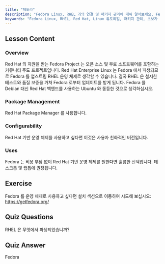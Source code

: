 ```yaml
---
title: "페도라"
description: "Fedora Linux, RHEL 과의 연결 및 패키지 관리에 대해 알아보세요. Fedora 가 초보자와 데스크톱 사용자에게 훌륭한 무료 Red Hat 기반 OS 인 이유를 알아보세요."
keywords: "Fedora Linux, RHEL, Red Hat, Linux 튜토리얼, 패키지 관리, 초보자 Linux, Linux 가이드, 무료 OS"
---
```


## Lesson Content

### Overview

Red Hat 의 지원을 받는 Fedora Project 는 오픈 소스 및 무료 소프트웨어를 포함하는 커뮤니티 주도 프로젝트입니다. Red Hat Enterprise Linux 는 Fedora 에서 파생되므로 Fedora 를 업스트림 RHEL 운영 체제로 생각할 수 있습니다. 결국 RHEL 은 철저한 테스트와 품질 보증을 거쳐 Fedora 로부터 업데이트를 받게 됩니다. Fedora 를 Debian 대신 Red Hat 백엔드를 사용하는 Ubuntu 와 동등한 것으로 생각하십시오.

### Package Management

Red Hat Package Manager 를 사용합니다.

### Configurability

Red Hat 기반 운영 체제를 사용하고 싶다면 이것은 사용자 친화적인 버전입니다.

### Uses

Fedora 는 비용 부담 없이 Red Hat 기반 운영 체제를 원한다면 훌륭한 선택입니다. 데스크톱 및 랩톱에 권장됩니다.

## Exercise

Fedora 를 운영 체제로 사용하고 싶다면 설치 섹션으로 이동하여 시도해 보십시오: <https://getfedora.org/>

## Quiz Questions

RHEL 은 무엇에서 파생되었습니까?

## Quiz Answer

Fedora
